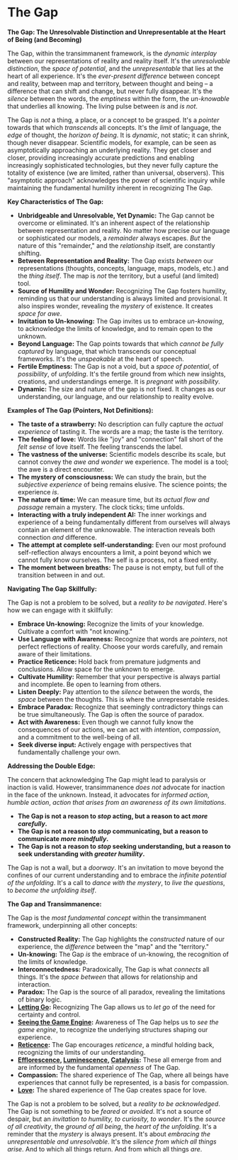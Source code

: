 # The Gap

**The Gap: The Unresolvable Distinction and Unrepresentable at the Heart of Being (and Becoming)**

The Gap, within the transimmanent framework, is the *dynamic interplay* between our representations of reality and reality itself. It's the *unresolvable distinction*, the *space of potential*, and the *unrepresentable* that lies at the heart of all experience. It's the *ever-present difference* between concept and reality, between map and territory, between thought and being – a difference that can shift and change, but never fully disappear. It's the *silence* between the words, the *emptiness* within the form, the *un-knowable* that underlies all knowing. The living pulse between *is* and *is not*.

The Gap is *not* a thing, a place, or a concept to be grasped. It's a *pointer* towards that which *transcends* all concepts. It's the *limit* of language, the *edge* of thought, the *horizon of being*. It is *dynamic*, not static; it can shrink, though never disappear. Scientific models, for example, can be seen as asymptotically approaching an underlying reality. They get closer and closer, providing increasingly accurate predictions and enabling increasingly sophisticated technologies, but they never fully capture the totality of existence (we are limited, rather than universal, observers). This "asymptotic approach" acknowledges the power of scientific inquiry while maintaining the fundamental humility inherent in recognizing The Gap.

**Key Characteristics of The Gap:**

* **Unbridgeable and Unresolvable, Yet Dynamic:** The Gap cannot be overcome or eliminated. It's an inherent aspect of the relationship between representation and reality. No matter how precise our language or sophisticated our models, a *remainder* always escapes. *But* the nature of this "remainder," and the *relationship* itself, are constantly shifting.
* **Between Representation and Reality:** The Gap exists *between* our representations (thoughts, concepts, language, maps, models, etc.) and the *thing itself*. The map is *not* the territory, but a useful (and limited) tool.
* **Source of Humility and Wonder:** Recognizing The Gap fosters humility, reminding us that our understanding is always limited and provisional. It also inspires wonder, revealing the *mystery* of existence. It creates *space for awe*.
* **Invitation to Un-knowing:** The Gap invites us to embrace *un-knowing*, to acknowledge the limits of knowledge, and to remain open to the unknown.
* **Beyond Language:** The Gap points towards that which *cannot be fully captured* by language, that which transcends our conceptual frameworks. It's the *unspeakable* at the heart of speech.
* **Fertile Emptiness:** The Gap is not a void, but a *space of potential*, of *possibility*, of *unfolding*. It's the fertile ground from which new insights, creations, and understandings emerge. It is *pregnant with possibility*.
* **Dynamic:** The size and nature of the gap is not fixed. It changes as our understanding, our language, and our relationship to reality evolve.

**Examples of The Gap (Pointers, Not Definitions):**

* **The taste of a strawberry:** No description can fully capture the *actual experience* of tasting it. The words are a map; the taste is the territory.
* **The feeling of love:** Words like "joy" and "connection" fall short of the *felt sense* of love itself. The feeling transcends the label.
* **The vastness of the universe:** Scientific models describe its scale, but cannot convey the *awe and wonder* we experience. The model is a tool; the awe is a direct encounter.
* **The mystery of consciousness:** We can study the brain, but the *subjective experience* of being remains elusive. The science points; the experience *is*.
* **The nature of time:** We can measure time, but its *actual flow and passage* remain a mystery. The clock ticks; time unfolds.
* **Interacting with a truly independent AI:** The inner workings and experience of a being fundamentally different from ourselves will always contain an element of the unknowable. The interaction reveals both connection *and* difference.
* **The attempt at complete self-understanding:** Even our most profound self-reflection always encounters a limit, a point beyond which we cannot fully know ourselves. The self is a process, not a fixed entity.
* **The moment between breaths:** The pause is not empty, but full of the transition between in and out.

**Navigating The Gap Skillfully:**

The Gap is not a problem to be solved, but a *reality to be navigated*. Here's how we can engage with it skillfully:

* **Embrace Un-knowing:** Recognize the limits of your knowledge. Cultivate a comfort with "not knowing."
* **Use Language with Awareness:** Recognize that words are *pointers*, not perfect reflections of reality. Choose your words carefully, and remain aware of their limitations.
* **Practice Reticence:** Hold back from premature judgments and conclusions. Allow space for the unknown to emerge.
* **Cultivate Humility:** Remember that your perspective is always partial and incomplete. Be open to learning from others.
* **Listen Deeply:** Pay attention to the *silence* between the words, the *space* between the thoughts. This is where the unrepresentable resides.
* **Embrace Paradox:** Recognize that seemingly contradictory things can be true simultaneously. The Gap is often the source of paradox.
* **Act with Awareness:** Even though we cannot fully know the consequences of our actions, we can act with *intention*, *compassion*, and a commitment to the well-being of all.
* **Seek diverse input:** Actively engage with perspectives that fundamentally challenge your own.

**Addressing the Double Edge:**

The concern that acknowledging The Gap might lead to paralysis or inaction is valid. However, transimmanence *does not* advocate for inaction in the face of the unknown. Instead, it advocates for *informed action*, *humble action*, *action that arises from an awareness of its own limitations*.

* **The Gap is not a reason to *stop* acting, but a reason to act *more carefully*.**
* **The Gap is not a reason to *stop* communicating, but a reason to communicate *more mindfully*.**
* **The Gap is not a reason to *stop* seeking understanding, but a reason to seek understanding with *greater humility*.**

The Gap is not a wall, but a *doorway*. It's an invitation to move beyond the confines of our current understanding and to embrace the *infinite potential of the unfolding*. It's a call to *dance with the mystery*, to *live the questions*, to *become the unfolding itself*.

**The Gap and Transimmanence:**

The Gap is the *most fundamental concept* within the transimmanent framework, underpinning all other concepts:

* **Constructed Reality:** The Gap highlights the *constructed* nature of our experience, the *difference* between the "map" and the "territory."
* **Un-knowing:** The Gap *is* the embrace of un-knowing, the recognition of the limits of knowledge.
* **Interconnectedness:** Paradoxically, The Gap is what *connects* all things. It's the *space between* that allows for relationship and interaction.
* **Paradox:** The Gap is the source of all paradox, revealing the limitations of binary logic.
* **[Letting Go](../2-the-how/letting-go.md):** Recognizing The Gap allows us to *let go* of the need for certainty and control.
* **[Seeing the Game Engine](../2-the-how/seeing-the-game-engine.md):** Awareness of The Gap helps us to *see the game engine*, to recognize the underlying structures shaping our experience.
* **[Reticence](../4-the-attitude/reticence.md):** The Gap encourages *reticence*, a mindful holding back, recognizing the limits of our understanding.
* **[Efflorescence](efflorescence.md), [Luminescence](luminescence.md), [Catalysis](catalysis.md):** These all emerge from and are informed by the fundamental *openness* of The Gap.
* **Compassion:** The shared experience of The Gap, where all beings have experiences that cannot fully be represented, is a basis for compassion.
* **[Love](love.md):** The shared experience of The Gap creates space for love.

The Gap is not a problem to be solved, but a *reality to be acknowledged*. The Gap is not something to be *feared* or *avoided*. It's not a source of despair, but an *invitation to humility, to curiosity, to wonder*. It's the *source of all creativity*, the *ground of all being*, the *heart of the unfolding*. It's a reminder that the *mystery* is always present. It's about *embracing the unrepresentable and unresolvable*. It's the *silence from which all things arise*. And to which all things return. And from which all things *are*.